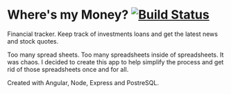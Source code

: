 # Where's my Money? [![Build Status](https://travis-ci.org/johnark88/wheresMyMoney.svg?branch=master)](https://travis-ci.org/johnark88/wheresMyMoney)

Financial tracker. Keep track of investments loans and get the latest news and stock quotes.

Too many spread sheets. Too many spreadsheets inside of spreadsheets. It was chaos. I decided to create this app to help simplify the process and get rid of those spreadsheets once and for all.

Created with Angular, Node, Express and PostreSQL.
